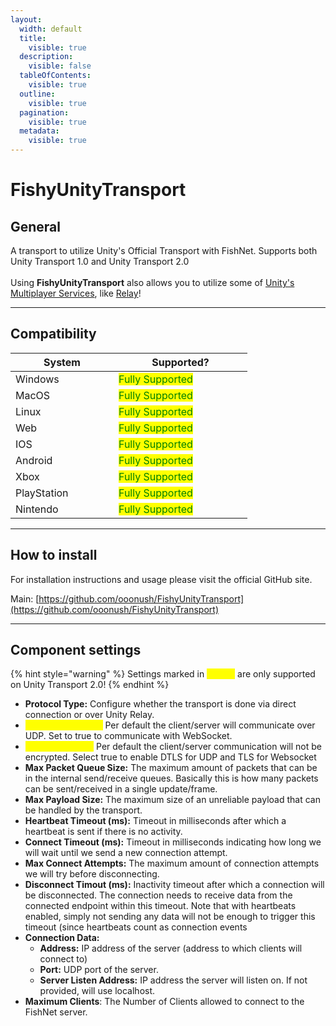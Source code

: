 ```yaml
---
layout:
  width: default
  title:
    visible: true
  description:
    visible: false
  tableOfContents:
    visible: true
  outline:
    visible: true
  pagination:
    visible: true
  metadata:
    visible: true
---
```


# FishyUnityTransport

## General

A transport to utilize Unity's Official Transport with FishNet. Supports both Unity Transport 1.0 and Unity Transport 2.0\
\
Using **FishyUnityTransport** also allows you to utilize some of [Unity's Multiplayer Services](https://unity.com/solutions/multiplayer), like [Relay](https://unity.com/products/relay)!

***

## Compatibility

<table data-full-width="false"><thead><tr><th width="149">System</th><th width="198">Supported?</th></tr></thead><tbody><tr><td>Windows</td><td><mark style="color:green;">Fully Supported</mark></td></tr><tr><td>MacOS</td><td><mark style="color:green;">Fully Supported</mark></td></tr><tr><td>Linux</td><td><mark style="color:green;">Fully Supported</mark></td></tr><tr><td>Web</td><td><mark style="color:green;">Fully Supported</mark></td></tr><tr><td>IOS</td><td><mark style="color:green;">Fully Supported</mark></td></tr><tr><td>Android</td><td><mark style="color:green;">Fully Supported</mark></td></tr><tr><td>Xbox</td><td><mark style="color:green;">Fully Supported</mark></td></tr><tr><td>PlayStation</td><td><mark style="color:green;">Fully Supported</mark></td></tr><tr><td>Nintendo</td><td><mark style="color:green;">Fully Supported</mark></td></tr></tbody></table>

***

## How to install

For installation instructions and usage please visit the official GitHub site.

Main: [https://github.com/ooonush/FishyUnityTransport](https://github.com/ooonush/FishyUnityTransport)

***

## Component settings

{% hint style="warning" %}
Settings marked in <mark style="color:yellow;">**Yellow**</mark> are only supported on Unity Transport 2.0!
{% endhint %}

* **Protocol Type:** Configure whether the transport is done via direct connection or over Unity Relay.
* <mark style="color:yellow;">**Use Web Sockets:**</mark> Per default the client/server will communicate over UDP. Set to true to communicate with WebSocket.
* <mark style="color:yellow;">**Use Encryption:**</mark> Per default the client/server communication will not be encrypted. Select true to enable DTLS for UDP and TLS for Websocket
* **Max Packet Queue Size:** The maximum amount of packets that can be in the internal send/receive queues. Basically this is how many packets can be sent/received in a single update/frame.
* **Max Payload Size:** The maximum size of an unreliable payload that can be handled by the transport.
* **Heartbeat Timeout (ms):** Timeout in milliseconds after which a heartbeat is sent if there is no activity.
* **Connect Timeout (ms):** Timeout in milliseconds indicating how long we will wait until we send a new connection attempt.
* **Max Connect Attempts:** The maximum amount of connection attempts we will try before disconnecting.
* **Disconnect Timout (ms):** Inactivity timeout after which a connection will be disconnected. The connection needs to receive data from the connected endpoint within this timeout. Note that with heartbeats enabled, simply not sending any data will not be enough to trigger this timeout (since heartbeats count as connection events
* **Connection Data:**
  * **Address:** IP address of the server (address to which clients will connect to)
  * **Port:** UDP port of the server.
  * **Server Listen Address:** IP address the server will listen on. If not provided, will use localhost.
* **Maximum Clients**: The Number of Clients allowed to connect to the FishNet server.
